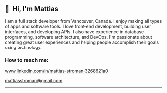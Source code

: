## 👋&nbsp; Hi, I'm Mattias

I am a full stack developer from Vancouver, Canada. I enjoy making all types of apps and software tools. I love front-end development, building user interfaces, and developing APIs. I also have experience in database programming, software architecture, and DevOps. I'm passionate about creating great user experiences and helping people accomplish their goals using technology.

### How to reach me:

www.linkedin.com/in/mattias-stroman-3268621a0

mattiasstroman@gmail.com

-----
